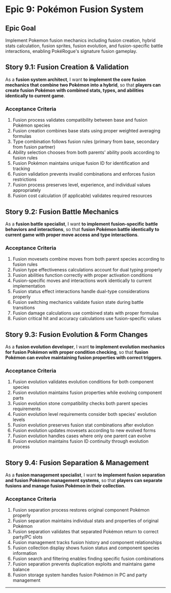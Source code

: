 # Epic 9: Pokémon Fusion System

## Epic Goal
Implement Pokemon fusion mechanics including fusion creation, hybrid stats calculation, fusion sprites, fusion evolution, and fusion-specific battle interactions, enabling PokéRogue's signature fusion gameplay.

## Story 9.1: Fusion Creation & Validation
As a **fusion system architect**,
I want **to implement the core fusion mechanics that combine two Pokémon into a hybrid**,
so that **players can create fusion Pokémon with combined stats, types, and abilities identically to current game**.

### Acceptance Criteria
1. Fusion process validates compatibility between base and fusion Pokémon species
2. Fusion creation combines base stats using proper weighted averaging formulas
3. Type combination follows fusion rules (primary from base, secondary from fusion partner)
4. Ability selection chooses from both parents' ability pools according to fusion rules
5. Fusion Pokémon maintains unique fusion ID for identification and tracking
6. Fusion validation prevents invalid combinations and enforces fusion restrictions
7. Fusion process preserves level, experience, and individual values appropriately
8. Fusion cost calculation (if applicable) validates required resources

## Story 9.2: Fusion Battle Mechanics
As a **fusion battle specialist**,
I want **to implement fusion-specific battle behaviors and interactions**,
so that **fusion Pokémon battle identically to current game with proper move access and type interactions**.

### Acceptance Criteria
1. Fusion movesets combine moves from both parent species according to fusion rules
2. Fusion type effectiveness calculations account for dual typing properly
3. Fusion abilities function correctly with proper activation conditions
4. Fusion-specific moves and interactions work identically to current implementation
5. Fusion status effect interactions handle dual-type considerations properly
6. Fusion switching mechanics validate fusion state during battle transitions
7. Fusion damage calculations use combined stats with proper formulas
8. Fusion critical hit and accuracy calculations use fusion-specific values

## Story 9.3: Fusion Evolution & Form Changes
As a **fusion evolution developer**,
I want **to implement evolution mechanics for fusion Pokémon with proper condition checking**,
so that **fusion Pokémon can evolve maintaining fusion properties with correct triggers**.

### Acceptance Criteria
1. Fusion evolution validates evolution conditions for both component species
2. Fusion evolution maintains fusion properties while evolving component parts
3. Fusion evolution stone compatibility checks both parent species requirements
4. Fusion evolution level requirements consider both species' evolution levels
5. Fusion evolution preserves fusion stat combinations after evolution
6. Fusion evolution updates movesets according to new evolved forms
7. Fusion evolution handles cases where only one parent can evolve
8. Fusion evolution maintains fusion ID continuity through evolution process

## Story 9.4: Fusion Separation & Management
As a **fusion management specialist**,
I want **to implement fusion separation and fusion Pokémon management systems**,
so that **players can separate fusions and manage fusion Pokémon in their collection**.

### Acceptance Criteria
1. Fusion separation process restores original component Pokémon properly
2. Fusion separation maintains individual stats and properties of original Pokémon
3. Fusion separation validates that separated Pokémon return to correct party/PC slots
4. Fusion management tracks fusion history and component relationships
5. Fusion collection display shows fusion status and component species information
6. Fusion search and filtering enables finding specific fusion combinations
7. Fusion separation prevents duplication exploits and maintains game balance
8. Fusion storage system handles fusion Pokémon in PC and party management

---
